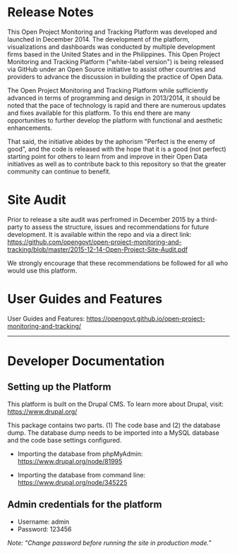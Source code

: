 # Release Notes

This Open Project Monitoring and Tracking Platform was developed and launched in December 2014. The development of the platform, visualizations and dashboards was conducted by multiple development firms based in the United States and in the Philippines. This Open Project Monitoring and Tracking Platform ("white-label version") is being released via GitHub under an Open Source initiative to assist other countries and providers to advance the discussion in building the practice of Open Data. 

The Open Project Monitoring and Tracking Platform while sufficiently advanced in terms of programming and design in 2013/2014, it should be noted that the pace of technology is rapid and there are numerous updates and fixes available for this platform. To this end there are many opportunities to further develop the platform with functional and aesthetic enhancements. 

That said, the initiative abides by the aphorism "Perfect is the enemy of good", and the code is released with the hope that it is a good (not perfect) starting point for others to learn from and improve in their Open Data initiatives as well as to contribute back to this repository so that the greater community can continue to benefit. 

# Site Audit

Prior to release a site audit was perfromed in December 2015 by a third-party to assess the structure, issues and recommendations for future development. It is available within the repo and via a direct link: https://github.com/opengovt/open-project-monitoring-and-tracking/blob/master/2015-12-14-Open-Project-Site-Audit.pdf

We strongly encourage that these recommendations be followed for all who would use this platform.

# User Guides and Features

User Guides and Features: https://opengovt.github.io/open-project-monitoring-and-tracking/


---


# Developer Documentation


## Setting up the Platform


This platform is built on the Drupal CMS. To learn more about Drupal, visit: https://www.drupal.org/

This package contains two parts. (1) The code base and (2) the database dump. The database dump needs to be imported into a MySQL database and the code base settings configured.


* Importing the database from phpMyAdmin: https://www.drupal.org/node/81995
   
* Importing the database from command line: https://www.drupal.org/node/345225





## Admin credentials for the platform

 * Username: admin
 * Password: 123456

 _Note: "Change password before running the site in production mode."_



